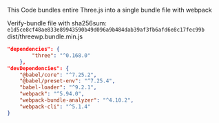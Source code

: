 This Code bundles entire Three.js into a single bundle file with webpack

Verify-bundle file with sha256sum:
`e1d5ce8cf48ae833e89943590b49d096a9b484dab39af3fb6afd6e8c17fec99b` dist/threewp.bundle.min.js

```json
"dependencies": {
		"three": "^0.168.0"
	},
"devDependencies": {
	"@babel/core": "^7.25.2",
	"@babel/preset-env": "^7.25.4",
	"babel-loader": "^9.2.1",
	"webpack": "^5.94.0",
	"webpack-bundle-analyzer": "^4.10.2",
	"webpack-cli": "^5.1.4"
}

```
